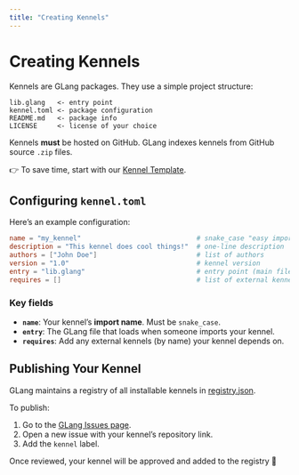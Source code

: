 ```yaml
---
title: "Creating Kennels"
---
```


# Creating Kennels

Kennels are GLang packages. They use a simple project structure:

```
lib.glang   <- entry point
kennel.toml <- package configuration
README.md   <- package info
LICENSE     <- license of your choice
```

Kennels **must** be hosted on GitHub. GLang indexes kennels from GitHub source `.zip` files.

👉 To save time, start with our [Kennel Template](https://github.com/george-language/glang-kennel-template).

## Configuring `kennel.toml`

Here’s an example configuration:

```toml
name = "my_kennel"                             # snake_case "easy import identifier" (EII)
description = "This kennel does cool things!"  # one-line description
authors = ["John Doe"]                         # list of authors
version = "1.0"                                # kennel version
entry = "lib.glang"                            # entry point (main file users import)
requires = []                                  # list of external kennels required
```

### Key fields

* **`name`**: Your kennel’s **import name**. Must be `snake_case`.
* **`entry`**: The GLang file that loads when someone imports your kennel.
* **`requires`**: Add any external kennels (by name) your kennel depends on.

## Publishing Your Kennel

GLang maintains a registry of all installable kennels in [registry.json](https://github.com/george-language/glang/blob/main/registry.json).

To publish:

1. Go to the [GLang Issues page](https://github.com/george-language/glang/issues).
2. Open a new issue with your kennel’s repository link.
3. Add the `kennel` label.

Once reviewed, your kennel will be approved and added to the registry 🎉
